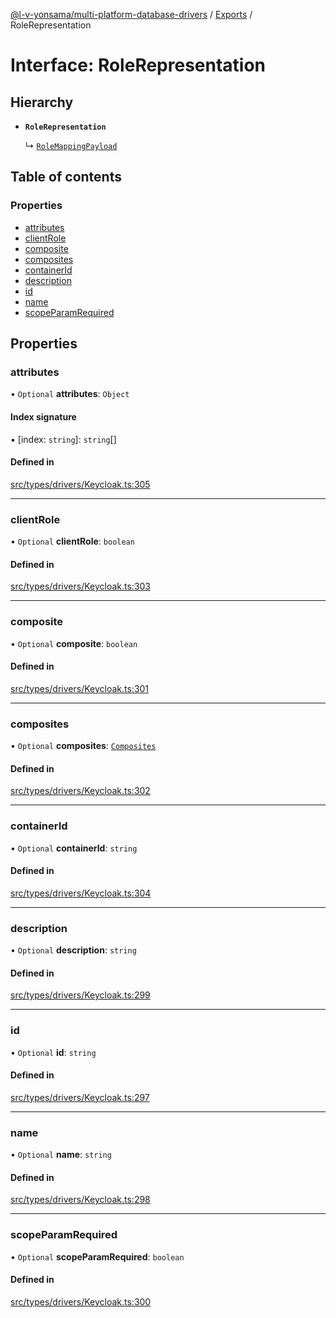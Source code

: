[@l-v-yonsama/multi-platform-database-drivers](../README.md) / [Exports](../modules.md) / RoleRepresentation

# Interface: RoleRepresentation

## Hierarchy

- **`RoleRepresentation`**

  ↳ [`RoleMappingPayload`](RoleMappingPayload.md)

## Table of contents

### Properties

- [attributes](RoleRepresentation.md#attributes)
- [clientRole](RoleRepresentation.md#clientrole)
- [composite](RoleRepresentation.md#composite)
- [composites](RoleRepresentation.md#composites)
- [containerId](RoleRepresentation.md#containerid)
- [description](RoleRepresentation.md#description)
- [id](RoleRepresentation.md#id)
- [name](RoleRepresentation.md#name)
- [scopeParamRequired](RoleRepresentation.md#scopeparamrequired)

## Properties

### attributes

• `Optional` **attributes**: `Object`

#### Index signature

▪ [index: `string`]: `string`[]

#### Defined in

[src/types/drivers/Keycloak.ts:305](https://github.com/l-v-yonsama/db-drivers/blob/b0e09fd/src/types/drivers/Keycloak.ts#L305)

___

### clientRole

• `Optional` **clientRole**: `boolean`

#### Defined in

[src/types/drivers/Keycloak.ts:303](https://github.com/l-v-yonsama/db-drivers/blob/b0e09fd/src/types/drivers/Keycloak.ts#L303)

___

### composite

• `Optional` **composite**: `boolean`

#### Defined in

[src/types/drivers/Keycloak.ts:301](https://github.com/l-v-yonsama/db-drivers/blob/b0e09fd/src/types/drivers/Keycloak.ts#L301)

___

### composites

• `Optional` **composites**: [`Composites`](Composites.md)

#### Defined in

[src/types/drivers/Keycloak.ts:302](https://github.com/l-v-yonsama/db-drivers/blob/b0e09fd/src/types/drivers/Keycloak.ts#L302)

___

### containerId

• `Optional` **containerId**: `string`

#### Defined in

[src/types/drivers/Keycloak.ts:304](https://github.com/l-v-yonsama/db-drivers/blob/b0e09fd/src/types/drivers/Keycloak.ts#L304)

___

### description

• `Optional` **description**: `string`

#### Defined in

[src/types/drivers/Keycloak.ts:299](https://github.com/l-v-yonsama/db-drivers/blob/b0e09fd/src/types/drivers/Keycloak.ts#L299)

___

### id

• `Optional` **id**: `string`

#### Defined in

[src/types/drivers/Keycloak.ts:297](https://github.com/l-v-yonsama/db-drivers/blob/b0e09fd/src/types/drivers/Keycloak.ts#L297)

___

### name

• `Optional` **name**: `string`

#### Defined in

[src/types/drivers/Keycloak.ts:298](https://github.com/l-v-yonsama/db-drivers/blob/b0e09fd/src/types/drivers/Keycloak.ts#L298)

___

### scopeParamRequired

• `Optional` **scopeParamRequired**: `boolean`

#### Defined in

[src/types/drivers/Keycloak.ts:300](https://github.com/l-v-yonsama/db-drivers/blob/b0e09fd/src/types/drivers/Keycloak.ts#L300)
